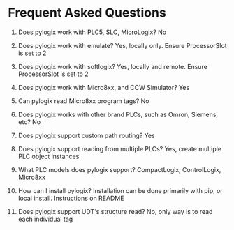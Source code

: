 # Frequent Asked Questions

1. Does pylogix work with PLC5, SLC, MicroLogix?
No

2. Does pylogix work with emulate? Yes, locally only. Ensure ProcessorSlot is set to 2

3. Does pylogix work with softlogix? Yes, locally and remote. Ensure ProcessorSlot is set to 2

4. Does pylogix work with Micro8xx, and CCW Simulator? Yes

5. Can pylogix read Micro8xx program tags? No

6. Does pylogix works with other brand PLCs, such as Omron, Siemens, etc? No

7. Does pylogix support custom path routing? Yes

8. Does pylogix support reading from multiple PLCs? Yes, create multiple PLC object instances

9. What PLC models does pylogix support? CompactLogix, ControlLogix, Micro8xx

10. How can I install pylogix? Installation can be done primarily with pip, or local install. Instructions on README

11. Does pylogix support UDT's structure read? No, only way is to read each individual tag